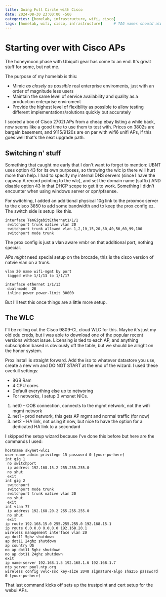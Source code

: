 ```yaml
---
title: Going Full Circle with Cisco
date: 2024-08-30 23:00:00 -500
categories: [homelab, infrastructure, wifi, cisco]
tags: [homelab, wifi, cisco, infrastructure]     # TAG names should always be lowercase
---
```


# Starting over with Cisco APs

The honeymoon phase with Ubiquiti gear has come to an end. It's great stuff for some, but not me. 

The purpose of my homelab is this:

- Mimic *as closely as possible* real enterprise enviroments, just with an order of magnitude less users
- Maintain the same level of service availability and quality as a production enterprise enviroment
- Provide the highest level of flexibility as possible to allow testing different implementations/solutions quickly but accurately

I scored a box of Cisco 2702I APs from a cheap ebay listing a while back, now seems like a good time to use them to test with. Prices on 3802s are bargain basement, and 9115/9120s are on par with wifi6 unifi APs, if this goes well that's the next upgrade path.

## Switching n' stuff

Something that caught me early that I don't want to forget to mention: UBNT uses option 43 for its own purposes, so throwing the wlc ip there will hurt more than help. I had to specify my internal DNS servers (since I have the capwap A record pointing to the wlc), and set the domain name (suffix) AND disable option 43 in that DHCP scope to get it to work. Something I didn't encounter when using windows server or opn/pfsense.

For switching, I added an additional physical 10g link to the proxmox server to the cisco 3850 to add some bandwidth and to keep the prox config ez. The switch side is setup like this.

```ssh
interface TenGigabitEthernet1/1/1
 switchport trunk native vlan 20
 switchport trunk allowed vlan 1,2,10,15,20,30,40,50,60,99,100
 switchport mode trunk
```

The prox config is just a vlan aware vmbr on that additional port, nothing special.

APs *might* need special setup on the brocade, this is the cisco version of natvie vlan on a trunk.

```ssh
vlan 20 name wifi-mgmt by port
 tagged ethe 1/1/13 to 1/1/17

interface ethernet 1/1/13
 dual-mode  20
 inline power power-limit 30000
```

But I'll test this once things are a little more setup.

## The WLC

I'll be rolling out the Cisco 9809-CL cloud WLC for this. Maybe it's just my old edu creds, but i was able to download one of the popular recent versions without issue. Licensing is tied to each AP, and anything subscription based is obviously off the table, but we should be alright on the honor system.

Prox install is straight forward. Add the iso to whatever datastore you use, create a new vm and DO NOT START at the end of the wizard. I used these overkill settings:

- 8GB Ram
- 4 CPU cores
- Default everything else up to networing
- For networks, I setup 3 vmxnet NICs. 
1. net0 - OOB connection, connects to the mgmt network, not the wifi mgmt network
2. net1 - prod network, this gets AP mgmt and normal traffic (for now)
3. net2 - HA link, not using it now, but nice to have the option for a dedicated HA link to a secondard

I skipped the setup wizard because I've done this before but here are the commands I used:

```ssh
hostname skynet-wlc1
user-name admin privilege 15 password 0 [your-pw-here]
int gig 1
 no switchport
 ip address 192.168.15.2 255.255.255.0
 no shut
 exit
int gig 2
 switchport
 switchport mode trunk
 switchport trunk native vlan 20
 no shut
 exit
int vlan 77
 ip address 192.168.20.2 255.255.255.0
 no shut
 exit
ip route 192.168.15.0 255.255.255.0 192.168.15.1
ip route 0.0.0.0 0.0.0.0 192.168.20.1
wireless management interface vlan 20
ap dot11 5ghz shutdown 
ap dot11 24ghz shutdown 
ap country US
no ap dot11 5ghz shutdown
no ap dot11 24ghz shutdown
exit
ip name-server 192.168.1.5 192.168.1.6 192.168.1.7
ntp server pool.ntp.org
wireless config vwlc-ssc key-size 2048 signature-algo sha256 password 0 [your-pw-here]
```

That last command kicks off sets up the trustpoint and cert setup for the webui APs. 